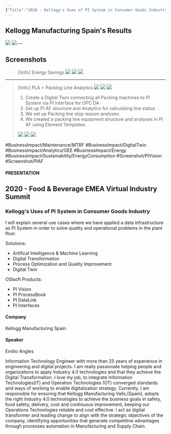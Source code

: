 ```yaml
---
{"Title":"2020 - Kellogg's Uses of PI System in Consumer Goods Industry","Year":2020,"Industry":"Food & Beverage","URL":"https://resources.osisoft.com/presentations/kellogg-s-uses-of-pi-system-in-consumer-goods-industry/","PDF":"https://cdn.osisoft.com/osi/presentations/2020-industry-summits/UC20EU-D6FB32-Kelloggs-Angles-Digital-Transformation-with-PI-System.pdf","Company":"Kellogg Manufacturing Spain","Keywords":["Energy","OEE","Maintenance","Digital Twin"],"Benefits":["-30% energy consumption","-67% minor stops","+180% MTBF","+76% OEE"],"dg-publish":true,"permalink":"/aveva/customer-stories/2020/2020-kellogg-manufacturing-spain-kellogg-s-uses-of-pi-system-in-consumer-goods-industry/","dgPassFrontmatter":true}
---
```


## Kellogg Manufacturing Spain's Results
![](https://i.imgur.com/3EVtmTF.png)
![](https://i.imgur.com/Aq4LROc.png)---
## Screenshots
> [!info] Energy Savings
> ![](https://i.imgur.com/2GGoHP9.png)
> ![](https://i.imgur.com/RpxFCj3.jpg)
> ![](https://i.imgur.com/xxK3MIR.png)

---
> [!info] PLA = Packing Line Analytics
> ![](https://i.imgur.com/yLV96rl.png)
> ![](https://i.imgur.com/Yw3L54b.png)
> ![](https://i.imgur.com/nuL2YIs.png)
> 1. Create a Digital Twin connecting all Packing machines to PI System via PI Interface for OPC DA
> 2. Set up PI AF structure and Analytics for calculating line status
> 3. We set up Packing line stop reason analyses
> 4. We created a packing line equipment structure and analyses in PI AF using Element Templates.
> 
> ![](https://i.imgur.com/oVPC7bB.png)
> ![](https://i.imgur.com/ISvZyS2.png)
> ![](https://i.imgur.com/QqFhCZx.png)

#BusinessImpact/Maintenance/MTBF  #BusinessImpact/DigitalTwin #BusinessImpact/Analytics/OEE #BusinessImpact/Energy #BusinessImpact/Sustainability/EnergyConsumption
#Screenshot/PIVision #Screenshot/PIAF

#### PRESENTATION

## 2020 - Food & Beverage EMEA Virtual Industry Summit

### Kellogg's Uses of PI System in Consumer Goods Industry

I will explain several use cases where we have applied a data infrastructure as PI System in order to solve quality and operational problems in the plant floor.

Solutions:

- Artifical Intelligence & Machine Learning
- Digital Transformation
- Process Optimization and Quality Improvement
- Digital Twin

OSIsoft Products:

- PI Vision
- PI ProcessBook
- PI DataLink
- PI Interfaces

#### Company

Kellogg Manufacturing Spain

#### Speaker

Emilio Angles

Information Technology Engineer with more than 25 years of experience in engineering and digital projects. I am really passionate helping people and organizations to apply Industry 4.0 technologies and that they achieve the Digital Transformation. I love my job, to integrate Information Technologies(IT) and Operation Technologies (OT) converged standards and ways of working to enable digitalization strategy. Currently, I am responsible for ensuring that Kellogg Manufacturing Valls,(Spain), adopts the right Industry 4.0 technologies to achieve the business goals in safety, food safety, delivery, cost and continuous improvement, keeping our Operations Technologies reliable and cost effective. I act as digital transformer and leading change to align with the strategic objectives of the company, identifying opportunities that generate competitive advantages through processes automation in Manufacturing and Supply Chain.
